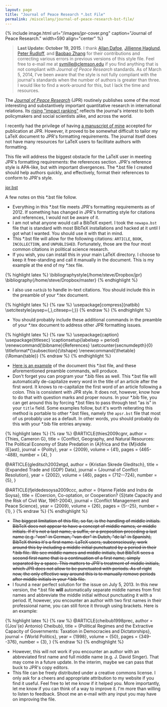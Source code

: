 ```yaml
---
layout: page
title: "Journal of Peace Research *.bst File"
permalink: /miscellany/journal-of-peace-research-bst-file/
---
```


{% include image.html url="/images/jpr-cover.png" caption="Journal of Peace Research." width=590 align="center" %}


> **Last Update: October 19, 2015**. I thank [Allan Dafoe](http://www.allandafoe.com/), [Jillienne Haglund](http://www.jill-haglund.com/), [Peter Rudloff](http://peterrudloff.net/), and [Baobao Zhang](http://politicalscience.yale.edu/people/baobao-zhang) for their contributions and correcting various errors in previous versions of this style file. Feel free to e-mail me at [svmille@clemson.edu](mailto:svmille@clemson.edu) if you find anything that is not compliant with *Journal of Peace Research* standards. As of March 5, 2014, I've been aware that the style is not fully compliant with the journal's standards when the number of authors is greater than three. I would like to find a work-around for this, but I lack the time and resources.

The *[Journal of Peace Research][1]* (JPR) routinely publishes some of the most interesting and substantively important quantitative research in international relations. Its [rising "impact ranking"][2] reflects the journal's interest to both policymakers and social scientists alike, and across the world.

I recently had the privilege of having [a manuscript of mine][3] accepted for publication at JPR. However, it proved to be somewhat difficult to tailor my LaTeX document to JPR's formatting requirements. The journal itself does not have many resources for LaTeX users to facilitate authors with formatting.

This file will address the biggest obstacle for the LaTeX user in meeting JPR's formatting requirements: the references section. JPR's reference style is APA-like, but with important divergences. The *.bst file I created should help authors quickly, and effectively, format their references to conform to JPR's style.

[jpr.bst][4]

A few notes on this *.bst file follow.

  * Everything in this *.bst file meets JPR's formatting requirements as of 2012. If something has changed in JPR's formatting style for citations and references, I would not be aware of it.
  * I am not what anyone would call a BibTeX expert. I took the `newapa.bst` file that is standard with most BibTeX installations and hacked at it until I got what I wanted. You should use it with that in mind.
  * This *.bst file will allow for the following citations: `ARTICLE`, `BOOK`, `INCOLLECTION`, and `UNPUBLISHED`. Fortunately, those are the four most common citations in political science research.
  * If you wish, you can install this in your main LaTeX directory. I choose to keep it free-standing and call it manually in the document. This is my example at the end of my *.tex file.

{% highlight latex %}
\bibliographystyle{/home/steve/Dropbox/jpr}
\bibliography{/home/steve/Dropbox/master}
{% endhighlight %}

  * I also use `natbib` to handle in-text citations. You should include this in the preamble of your *.tex document.


{% highlight latex %}
{% raw %}
\usepackage[compress]{natbib}
\setcitestyle{aysep={,},citesep={;}}
{% endraw %}
{% endhighlight %}

  * You should probably include these additional commands in the preamble of your *.tex document to address other JPR formatting issues.

{% highlight latex %}
{% raw %}
\usepackage{caption}
\usepackage{titlesec}
\captionsetup{labelsep = period}
\renewcommand{\bibname}{References}
\setcounter{secnumdepth}{0}
\titleformat*{\subsection}{\itshape}
\renewcommand{\thetable}{\Roman{table}}
{% endraw %}
{% endhighlight %}

  * [Here is an example][5] of the document this *.bst file, and these aforementioned preamble commands, will produce.
  * Don't forget you can program your \*.bib files as well. This \*.bst file will automatically de-capitalize every word in the title of an article after the first word. It knows to re-capitalize the first word of an article following a colon. This is consistent with JPR style. It does not, however, know how to do that with question marks and proper nouns. In your \*.bib file, you can get around this by forcing \*.bst files to pass through text "as is" in your `title` field. Some examples follow, but it's worth reiterating this method is portable to other *.bst files, namely the `apsr.bst` file that most of us probably use as a default. In other words, you should probably do this with your *.bib file entries anyway.


{% highlight latex %}
{% raw %}
@ARTICLE{thies2009cgnr,
author = {Thies, Cameron G},
title = {Conflict, Geography, and Natural Resources: The Political Economy
of State Predation in {A}frica and the {M}iddle {E}ast},
journal = {Polity},
year = {2009},
volume = {41},
pages = {465--488},
number = {4},
}

@ARTICLE{gleditsch2002etgd,
author = {Kristian Skrede Gleditsch},
title = {Expanded Trade and {GDP} Data},
journal = {Journal of Conflict Resolution},
year = {2002},
volume = {46},
pages = {712--724},
number = {5},
}


@ARTICLE{fjeldedesoysa2009ccc,
author = {Hanne Fjelde and Indra de Soysa},
title = {Coercion, Co-optation, or Cooperation? {S}tate Capacity and the Risk
of Civil War, 1961-2004},
journal = {Conflict Management and Peace Science},
year = {2009},
volume = {26},
pages = {5--25},
number = {1},
}
{% endraw %}
{% endhighlight %}

  * <del datetime="2013-07-05T18:46:46+00:00">The biggest limitation of this file, so far, is the handling of middle initials. BibTeX does not appear to have a concept of middle names, or middle initials. If it's not a last name, a suffix, or a preposition preceding a last name (e.g. "von" in German, "van der" in Dutch, "de la" in Spanish), BibTeX thinks it's a first name. LaTeX users, subconsciously, work around this by including a middle initial punctuated by a period in their *.bib file. We see middle names and middle initials, but BibTeX sees a second first name that is a continuation of a first name, simply separated by a space. This matters to JPR's treatment of middle initials, which JPR does not allow to be punctuated with periods. As of right now, the only effective way around this is to manually remove periods after middle initials in your *.bib file.</del>
  * I found a near perfect solution for the issue on July 5, 2013. In this new version, the *.bst file **will** automatically separate middle names from first names and abbreviate the middle initial without punctuating it with a period. If, however, you encounter an author with two first names in their professional name, you can still force it through using brackets. Here is an example:

{% highlight latex %}
{% raw %}
@ARTICLE{cheibub1998prec,
author = {{Jos\'{e} Antonio} Cheibub},
title = {Political Regimes and the Extractive Capacity of Governments: Taxation
in Democracies and Dictatorships},
journal = {World Politics},
year = {1998},
volume = {50},
pages = {349--376},
number = {3},
}
{% endraw %}
{% endhighlight %}

  * However, this will not work if you encounter an author with an abbreviated first name and full middle name (e.g. J. David Singer). That may come in a future update. In the interim, maybe we can pass that buck to JPR's copy editors.
  * This file can be freely distributed under a creative commons license. I only ask for a cheers and appropriate attribution to my website if you find it useful. Feel free to let me know if it helped you. More importantly, let me know if you can think of a way to improve it. I'm more than willing to listen to feedback. Shoot me an e-mail with any input you may have on improving the file.

 [1]: http://jpr.sagepub.com/
 [2]: https://www.facebook.com/peaceresearch/posts/484292444973034
 [3]: http://jpr.sagepub.com/content/early/2013/06/13/0022343313484954
 [4]: https://github.com/svmiller/jpr-bst-file/blob/master/jpr.bst
 [5]: https://www.dropbox.com/s/cp4tu5ob2chesig/miller2013tdpi.pdf

